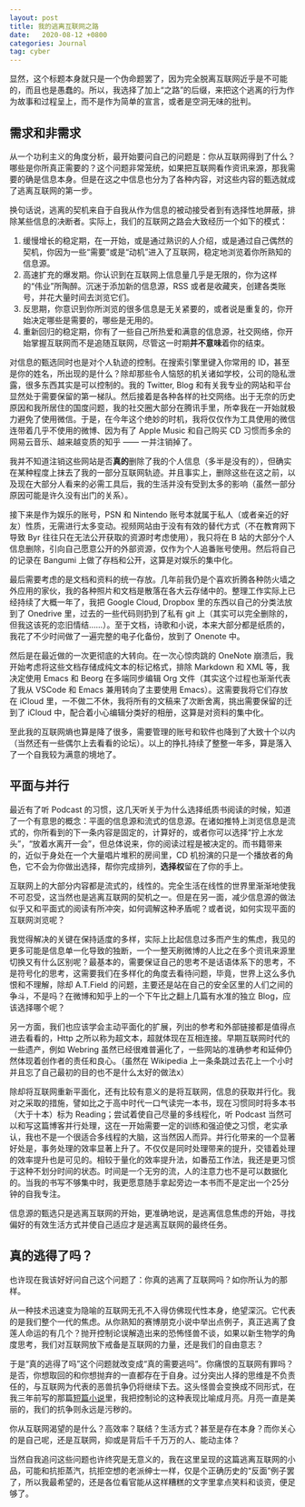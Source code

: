 ```yaml
---
layout: post
title: 我的逃离互联网之路
date:   2020-08-12 +0800
categories: Journal
tag: cyber
---
```


显然，这个标题本身就只是一个伪命题罢了，因为完全脱离互联网近乎是不可能的，而且也是愚蠢的。所以，我选择了加上“之路”的后缀，来把这个逃离的行为作为故事和过程呈上，而不是作为简单的宣言，或者是空洞无味的批判。

## 需求和非需求

从一个功利主义的角度分析，最开始要问自己的问题是：你从互联网得到了什么？哪些是你所真正需要的？这个问题非常笼统，如果把互联网看作资讯来源，那我需要的确是信息本身。但是在这之中信息也分为了各种内容，对这些内容的甄选就成了逃离互联网的第一步。

换句话说，逃离的契机来自于自我从作为信息的被动接受者到有选择性地屏蔽，排除某些信息的决断者。实际上，我们的互联网之路会大致经历一个如下的模式：
    
1. 缓慢增长的稳定期，在一开始，或是通过熟识的人介绍，或是通过自己偶然的契机，你因为一些“需要”或是“动机”进入了互联网，稳定地浏览着你所熟知的信息源。
2. 高速扩充的爆发期。你认识到在互联网上信息量几乎是无限的，你为这样的“伟业”所陶醉。沉迷于添加新的信息源，RSS 或者是收藏夹，创建各类账号，并花大量时间去浏览它们。
3. 反思期，你意识到你所浏览的很多信息是无关紧要的，或者说是重复的，你开始决定哪些是需要的，哪些是无用的。
4. 重新回归的稳定期，你有了一些自己所热爱和满意的信息源，社交网络，你开始掌握互联网而不是追随互联网，尽管这一时期**并不意味**着你的结束。

对信息的甄选同时也是对个人轨迹的控制。在搜索引擎里键入你常用的 ID，甚至是你的姓名，所出现的是什么？除却那些令人恼怒的机关诸如学校，公司的隐私泄露，很多东西其实是可以控制的。我的 Twitter, Blog 和有关我专业的网站和平台显然处于需要保留的第一梯队。然后接着是各种各样的社交网络。出于无奈的历史原因和我所居住的国度问题，我的社交圈大部分在腾讯手里，所幸我在一开始就极力避免了使用微信。于是，在今年这个绝妙的时机，我将仅仅作为工具使用的微信连带着几乎不使用的微博、因为有了 Apple Music 和自己购买 CD 习惯而多余的网易云音乐、越来越变质的知乎 —— 一并注销掉了。

我并不知道注销这些网站是否**真的**删除了我的个人信息（多半是没有的），但确实在某种程度上抹去了我的一部分互联网轨迹。并且事实上，删除这些在这之前，以及现在大部分人看来的必需工具后，我的生活并没有受到太多的影响（虽然一部分原因可能是许久没有出门的关系）。

接下来是作为娱乐的账号，PSN 和 Nintendo 账号本就属于私人（或者亲近的好友）性质，无需进行太多变动。视频网站由于没有有效的替代方式（不在教育网下导致 Byr 往往只在无法公开获取的资源时考虑使用），我只将在 B 站的大部分个人信息删除，引向自己愿意公开的外部资源，仅作为个人追番账号使用。然后将自己的记录在 Bangumi 上做了存档和公开，这算是对娱乐的集中化。

最后需要考虑的是文档和资料的统一存放。几年前我仍是个喜欢折腾各种防火墙之外应用的家伙，我的各种照片和文档是散落在各大云存储中的。整理工作实际上已经持续了大概一年了，我把 Google Cloud, Dropbox 里的东西以自己的分类法放到了 Onedrive 里，过去的一些代码则扔到了私有 git 上（其实可以完全删除的，但我这该死的恋旧情结……）。至于文档，诗歌和小说，本来大部分都是纸质的，我花了不少时间做了一遍完整的电子化备份，放到了 Onenote 中。

然后是在最近做的一次更彻底的大转向。在一次心惊肉跳的 OneNote 崩溃后，我开始考虑将这些文档存储成纯文本的标记格式，排除 Markdown 和 XML 等，我决定使用 Emacs 和 Beorg 在多端同步编辑 Org 文件（其实这个过程也渐渐代表了我从 VSCode 和 Emacs 兼用转向了主要使用 Emacs）。这需要我将它们存放在 iCloud 里，一不做二不休，我将所有的文稿来了次断舍离，挑出需要保留的迁到了 iCloud 中，配合着小心编辑分类好的相册，这算是对资料的集中化。

至此我的互联网熵也算是降了很多，需要管理的账号和软件也降到了大致十个以内（当然还有一些偶尔上去看看的论坛）。以上的挣扎持续了整整一年多，算是落入了一个自我较为满意的境地了。

## 平面与并行

最近有了听 Podcast 的习惯，这几天听关于为什么选择纸质书阅读的时候，知道了一个有意思的概念：平面的信息源和流式的信息源。在诸如推特上浏览信息是流式的，你所看到的下一条内容是固定的，计算好的，或者你可以选择“拧上水龙头”，“放着水离开一会”，但总体说来，你的阅读过程是被决定的。而书籍带来的，近似于身处在一个大量唱片堆积的房间里，CD 机扮演的只是一个播放者的角色，它不会为你做出选择，帮你完成排列，**选择权**留在了你的手上。

互联网上的大部分内容都是流式的，线性的。完全生活在线性的世界里渐渐地使我不可忍受，这当然也是逃离互联网的契机之一。但是在另一面，减少信息源的做法似乎又和平面式的阅读有所冲突，如何调解这种矛盾呢？或者说，如何实现平面的互联网浏览呢？

我觉得解决的关键在保持适度的多样，实际上比起信息过多而产生的焦虑，我见的更多可能是信息单一化导致的独断，一个一整天刷微博的人比之在多个资讯来源里切换又有什么区别呢？最基本的，需要保证自己的思考不是话语体系下的思考，不是符号化的思考，这需要我们在多样化的角度去看待问题，毕竟，世界上这么多仇恨和不理解，除却 A.T.Field 的问题，主要还是站在自己的安全区里的人们之间的争斗，不是吗？在微博和知乎上的一个下午比之翻上几篇有水准的独立 Blog，应该选择哪个呢？

另一方面，我们也应该学会主动平面化的扩展，列出的参考和外部链接都是值得点进去看看的，Http 之所以称为超文本，超就体现在互相连接。早期互联网时代的一些遗产，例如 Webring 虽然已经很难普遍化了，一些网站的准确参考和延伸仍然体现着创作者的责任和良心。（虽然在 Wikipedia 上一条条跳过去花上一个小时并且忘了自己最初的目的也不是什么太好的做法x）

除却将互联网重新平面化，还有比较有意义的是将互联网，信息的获取并行化。我对之采取的措施，譬如比之于高中时代一口气读完一本书，现在习惯同时将多本书（大于十本）标为 Reading；尝试着使自己尽量的多线程化，听 Podcast 当然可以和写这篇博客并行处理，这在一开始需要一定的训练和强迫使之习惯，老实承认，我也不是一个很适合多线程的大脑，这当然因人而异。并行化带来的一个显著好处是，事务处理的效率显著上升了。不仅仅是同时处理带来的提升，交错着处理的效率提升也是可见的。相较于量化的效率提升法，如番茄工作法，我还是更习惯于这种不划分时间的状态。时间是一个无穷的流，人的注意力也不是可以数据化的。当我的书写不够集中时，我更愿意随手拿起旁边一本书而不是定出一个25分钟的自我专注。

信息源的甄选只是逃离互联网的开始，更准确地说，是逃离信息焦虑的开始，寻找偏好的有效生活方式并使自己适应才是逃离互联网的最终任务。

## 真的逃得了吗？

也许现在我该好好问自己这个问题了：你真的逃离了互联网吗？如你所认为的那样。

从一种技术迅速变为隐喻的互联网无孔不入得仿佛现代性本身，绝望深沉。它代表的是我们整个一代的焦虑。从你熟知的赛博朋克小说中举出点例子，真正逃离了食莲人命运的有几个？抛开控制论误解造出来的恐怖怪兽不谈，如果以新生物学的角度思考，我们对互联网放下戒备是互联网的力量，还是我们的自由意志？

于是“真的逃得了吗”这个问题就改变成“真的需要逃吗”。你痛恨的互联网有罪吗？是否，你想取回的和你想抛弃的一直都存在于自身。过分突出人择的思维是不负责任的，与互联网为代表的恶兽抗争仍将继续下去。这头怪兽会变换成不同形式，在我三年前写的那篇[短篇小说](https://yuki.systems/essay/2017/03/11/%E6%A0%BC%E6%B4%9B%E5%85%8B-%E6%9C%88%E4%BA%AE-%E5%A4%A7%E9%BA%BB-%E6%A0%BC%E6%B4%9B%E5%85%8B.html)里，我把控制论的这种表现比喻成月亮。月亮一直是美丽的，我们的抗争则永远是污秽的。

你从互联网渴望的是什么？高效率？联结？生活方式？甚至是存在本身？而你关心的是自己呢，还是互联网，抑或是背后千千万万的人、能动主体？

当然自我追问这些问题也许终究是无意义的，我在这里呈现的这篇逃离互联网的小品，可能和抗拒蒸汽，抗拒空想的老派绅士一样，仅是个正确历史的“反面”例子罢了，所以我最希望的，还是各位看官能从这样糟糕的文字里拿点笑料和谈资，便足够了。
